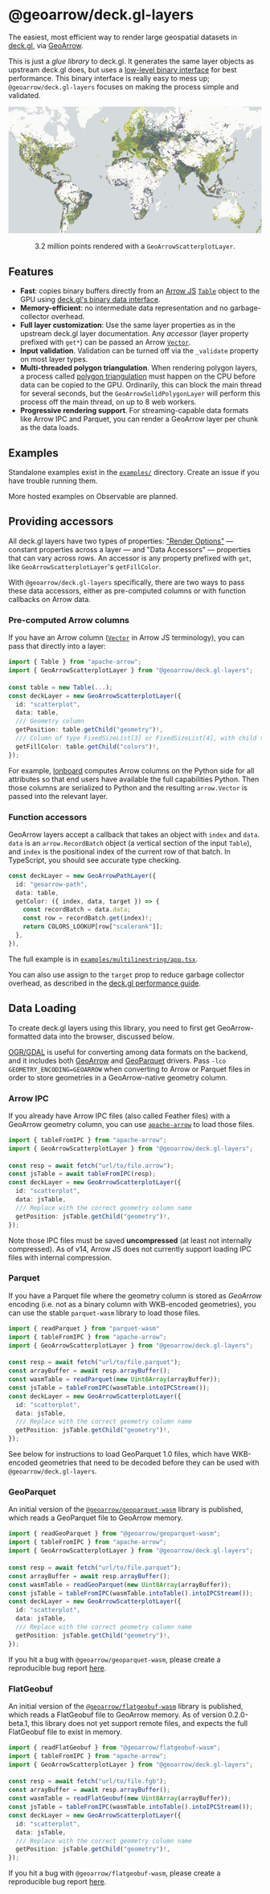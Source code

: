 # @geoarrow/deck.gl-layers

The easiest, most efficient way to render large geospatial datasets in [deck.gl](https://deck.gl), via [GeoArrow](https://geoarrow.org).

This is just a _glue library_ to deck.gl. It generates the same layer objects as upstream deck.gl does, but uses a [low-level binary interface](https://deck.gl/docs/developer-guide/performance#supply-attributes-directly) for best performance. This binary interface is really easy to mess up; `@geoarrow/deck.gl-layers` focuses on making the process simple and validated.

![](assets/hero.jpg)

<p style="text-align:center">3.2 million points rendered with a <code>GeoArrowScatterplotLayer</code>.</p>

## Features

- **Fast**: copies binary buffers directly from an [Arrow JS](https://www.npmjs.com/package/apache-arrow) [`Table`](https://arrow.apache.org/docs/js/classes/Arrow_dom.Table.html) object to the GPU using [deck.gl's binary data interface](https://deck.gl/docs/developer-guide/performance#supply-attributes-directly).
- **Memory-efficient**: no intermediate data representation and no garbage-collector overhead.
- **Full layer customization**: Use the same layer properties as in the upstream deck.gl layer documentation. Any _accessor_ (layer property prefixed with `get*`) can be passed an Arrow [`Vector`](https://arrow.apache.org/docs/js/classes/Arrow_dom.Vector.html).
- **Input validation**. Validation can be turned off via the `_validate` property on most layer types.
- **Multi-threaded polygon triangulation**. When rendering polygon layers, a process called [polygon triangulation](https://en.wikipedia.org/wiki/Polygon_triangulation) must happen on the CPU before data can be copied to the GPU. Ordinarily, this can block the main thread for several seconds, but the `GeoArrowSolidPolygonLayer` will perform this process off the main thread, on up to 8 web workers.
- **Progressive rendering support**. For streaming-capable data formats like Arrow IPC and Parquet, you can render a GeoArrow layer per chunk as the data loads.

## Examples

Standalone examples exist in the [`examples/`](examples/) directory. Create an issue if you have trouble running them.

More hosted examples on Observable are planned.

## Providing accessors

All deck.gl layers have two types of properties: ["Render Options"](https://deck.gl/docs/api-reference/layers/scatterplot-layer#render-options) — constant properties across a layer — and "Data Accessors" — properties that can vary across rows. An accessor is any property prefixed with `get`, like `GeoArrowScatterplotLayer`'s `getFillColor`.

With `@geoarrow/deck.gl-layers` specifically, there are two ways to pass these data accessors, either as pre-computed columns or with function callbacks on Arrow data.

### Pre-computed Arrow columns

If you have an Arrow column ([`Vector`](https://arrow.apache.org/docs/js/classes/Arrow_dom.Vector.html) in Arrow JS terminology), you can pass that directly into a layer:

```ts
import { Table } from "apache-arrow";
import { GeoArrowScatterplotLayer } from "@geoarrow/deck.gl-layers";

const table = new Table(...);
const deckLayer = new GeoArrowScatterplotLayer({
  id: "scatterplot",
  data: table,
  /// Geometry column
  getPosition: table.getChild("geometry")!,
  /// Column of type FixedSizeList[3] or FixedSizeList[4], with child type Uint8
  getFillColor: table.getChild("colors")!,
});
```

For example, [lonboard](https://github.com/developmentseed/lonboard) computes Arrow columns on the Python side for all attributes so that end users have available the full capabilities Python. Then those columns are serialized to Python and the resulting `arrow.Vector` is passed into the relevant layer.

### Function accessors

GeoArrow layers accept a callback that takes an object with `index` and `data`. `data` is an `arrow.RecordBatch` object (a vertical section of the input `Table`), and `index` is the positional index of the current row of that batch. In TypeScript, you should see accurate type checking.

```ts
const deckLayer = new GeoArrowPathLayer({
  id: "geoarrow-path",
  data: table,
  getColor: ({ index, data, target }) => {
    const recordBatch = data.data;
    const row = recordBatch.get(index)!;
    return COLORS_LOOKUP[row["scalerank"]];
  },
}),
```

The full example is in [`examples/multilinestring/app.tsx`](examples/multilinestring/app.tsx).

You can also use assign to the `target` prop to reduce garbage collector overhead, as described in the [deck.gl performance guide](https://deck.gl/docs/developer-guide/performance#supply-binary-blobs-to-the-data-prop).

## Data Loading

To create deck.gl layers using this library, you need to first get GeoArrow-formatted data into the browser, discussed below.

[OGR/GDAL](https://gdal.org/) is useful for converting among data formats on the backend, and it includes both [GeoArrow](https://gdal.org/drivers/vector/arrow.html#vector-arrow) and [GeoParquet](https://gdal.org/drivers/vector/parquet.html) drivers. Pass `-lco GEOMETRY_ENCODING=GEOARROW` when converting to Arrow or Parquet files in order to store geometries in a GeoArrow-native geometry column.

### Arrow IPC

If you already have Arrow IPC files (also called Feather files) with a GeoArrow geometry column, you can use [`apache-arrow`](https://www.npmjs.com/package/apache-arrow) to load those files.

```ts
import { tableFromIPC } from "apache-arrow";
import { GeoArrowScatterplotLayer } from "@geoarrow/deck.gl-layers";

const resp = await fetch("url/to/file.arrow");
const jsTable = await tableFromIPC(resp);
const deckLayer = new GeoArrowScatterplotLayer({
  id: "scatterplot",
  data: jsTable,
  /// Replace with the correct geometry column name
  getPosition: jsTable.getChild("geometry")!,
});
```

Note those IPC files must be saved **uncompressed** (at least not internally compressed). As of v14, Arrow JS does not currently support loading IPC files with internal compression.

### Parquet

If you have a Parquet file where the geometry column is stored as _GeoArrow_ encoding (i.e. not as a binary column with WKB-encoded geometries), you can use the stable `parquet-wasm` library to load those files.

```ts
import { readParquet } from "parquet-wasm"
import { tableFromIPC } from "apache-arrow";
import { GeoArrowScatterplotLayer } from "@geoarrow/deck.gl-layers";

const resp = await fetch("url/to/file.parquet");
const arrayBuffer = await resp.arrayBuffer();
const wasmTable = readParquet(new Uint8Array(arrayBuffer));
const jsTable = tableFromIPC(wasmTable.intoIPCStream());
const deckLayer = new GeoArrowScatterplotLayer({
  id: "scatterplot",
  data: jsTable,
  /// Replace with the correct geometry column name
  getPosition: jsTable.getChild("geometry")!,
});
```

See below for instructions to load GeoParquet 1.0 files, which have WKB-encoded geometries that need to be decoded before they can be used with `@geoarrow/deck.gl-layers`.

### GeoParquet

An initial version of the [`@geoarrow/geoparquet-wasm`](https://www.npmjs.com/package/@geoarrow/geoparquet-wasm) library is published, which reads a GeoParquet file to GeoArrow memory.

```ts
import { readGeoParquet } from "@geoarrow/geoparquet-wasm";
import { tableFromIPC } from "apache-arrow";
import { GeoArrowScatterplotLayer } from "@geoarrow/deck.gl-layers";

const resp = await fetch("url/to/file.parquet");
const arrayBuffer = await resp.arrayBuffer();
const wasmTable = readGeoParquet(new Uint8Array(arrayBuffer));
const jsTable = tableFromIPC(wasmTable.intoTable().intoIPCStream());
const deckLayer = new GeoArrowScatterplotLayer({
  id: "scatterplot",
  data: jsTable,
  /// Replace with the correct geometry column name
  getPosition: jsTable.getChild("geometry")!,
});
```

If you hit a bug with `@geoarrow/geoparquet-wasm`, please create a reproducible bug report [here](https://github.com/geoarrow/geoarrow-rs/issues/new).

### FlatGeobuf

An initial version of the [`@geoarrow/flatgeobuf-wasm`](https://www.npmjs.com/package/@geoarrow/flatgeobuf-wasm) library is published, which reads a FlatGeobuf file to GeoArrow memory. As of version 0.2.0-beta.1, this library does not yet support remote files, and expects the full FlatGeobuf file to exist in memory.

```ts
import { readFlatGeobuf } from "@geoarrow/flatgeobuf-wasm";
import { tableFromIPC } from "apache-arrow";
import { GeoArrowScatterplotLayer } from "@geoarrow/deck.gl-layers";

const resp = await fetch("url/to/file.fgb");
const arrayBuffer = await resp.arrayBuffer();
const wasmTable = readFlatGeobuf(new Uint8Array(arrayBuffer));
const jsTable = tableFromIPC(wasmTable.intoTable().intoIPCStream());
const deckLayer = new GeoArrowScatterplotLayer({
  id: "scatterplot",
  data: jsTable,
  /// Replace with the correct geometry column name
  getPosition: jsTable.getChild("geometry")!,
});
```

If you hit a bug with `@geoarrow/flatgeobuf-wasm`, please create a reproducible bug report [here](https://github.com/geoarrow/geoarrow-rs/issues/new).
